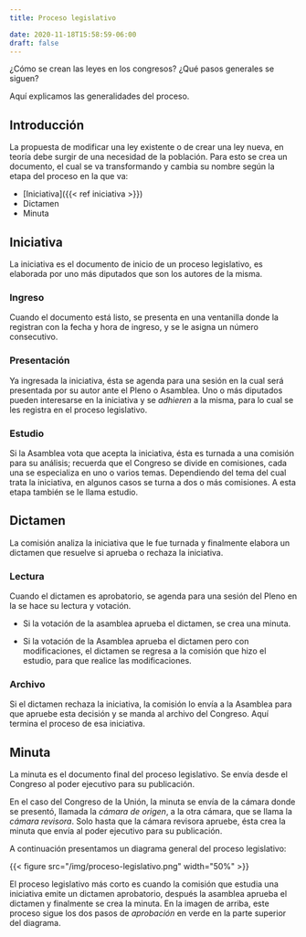 ```yaml
---
title: Proceso legislativo

date: 2020-11-18T15:58:59-06:00
draft: false
---
```

¿Cómo se crean las leyes en los congresos? ¿Qué pasos generales se siguen?

Aquí explicamos las generalidades del proceso.
<!--more-->

## Introducción

La propuesta de modificar una ley existente o de crear una ley nueva,
en teoría debe surgir de una necesidad de la población.  Para esto se
crea un documento, el cual se va transformando y cambia su nombre
según la etapa del proceso en la que va:

* [Iniciativa]({{< ref iniciativa >}})
* Dictamen
* Minuta

## Iniciativa

La iniciativa es el documento de inicio de un proceso legislativo,
es elaborada por uno más diputados que son los autores de la misma.

### Ingreso

Cuando el documento está listo, se presenta en una ventanilla donde la
registran con la fecha y hora de ingreso, y se le asigna un número
consecutivo.

### Presentación

Ya ingresada la iniciativa, ésta se agenda para una sesión en la cual
será presentada por su autor ante el Pleno o Asamblea.  Uno o más
diputados pueden interesarse en la iniciativa y se *adhieren* a la
misma, para lo cual se les registra en el proceso legislativo.

### Estudio

Si la Asamblea vota que acepta la iniciativa, ésta es turnada a una
comisión para su análisis; recuerda que el Congreso se divide en
comisiones, cada una se especializa en uno o varios temas. Dependiendo
del tema del cual trata la iniciativa, en algunos casos se turna a dos
o más comisiones. A esta etapa también se le llama estudio.

## Dictamen

La comisión analiza la iniciativa que le fue turnada y finalmente
elabora un dictamen que resuelve si aprueba o rechaza la iniciativa.

### Lectura

Cuando el dictamen es aprobatorio, se agenda para una sesión del Pleno
en la se hace su lectura y votación.

  - Si la votación de la asamblea aprueba el dictamen, se crea una
    minuta.

  - Si la votación de la Asamblea aprueba el dictamen pero con
    modificaciones, el dictamen se regresa a la comisión que hizo el
    estudio, para que realice las modificaciones.

### Archivo

Si el dictamen rechaza la iniciativa, la comisión lo envía a la
Asamblea para que apruebe esta decisión y se manda al archivo del
Congreso.  Aquí termina el proceso de esa iniciativa.

## Minuta

La minuta es el documento final del proceso legislativo. Se envía
desde el Congreso al poder ejecutivo para su publicación.

En el caso del Congreso de la Unión, la minuta se envía de la cámara
donde se presentó, llamada la *cámara de origen*, a la otra cámara,
que se llama la *cámara revisora*.  Solo hasta que la cámara revisora
apruebe, ésta crea la minuta que envía al poder ejecutivo para su
publicación.

A continuación presentamos un diagrama general del proceso legislativo:

<!-- ![image](/kix.iq7m79y13kaj) -->

{{< figure src="/img/proceso-legislativo.png" width="50%" >}}

El proceso legislativo más corto es cuando la comisión que estudia una
iniciativa emite un dictamen aprobatorio, después la asamblea aprueba
el dictamen y finalmente se crea la minuta.  En la imagen de arriba,
este proceso sigue los dos pasos de *aprobación* en verde en la parte
superior del diagrama.

<!-- A continuación se explican cada uno de los posibles flujos. -->


